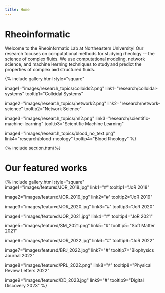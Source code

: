 ```yaml
---
title: Home
---
```


# Rheoinformatic


Welcome to the Rheoinformatic Lab at Northeastern University! Our research focuses on computational methods for studying rheology -- the science of complex fluids. We use computational modeling, network science, and machine learning techniques to study and predict the properties of complex and structured fluids.

{%
  include gallery.html
  style="square"

  image1="images/research_topics/colloids2.png"
  link1="research/colloidal-systems"
  tooltip1="Colloidal Systems"

  image2="images/research_topics/network2.png"
  link2="research/network-science"
  tooltip2="Network Science"

  image3="images/research_topics/ml2.png"
  link3="research/scientific-machine-learning"
  tooltip3="Scientific Machine Learning"

  image4="images/research_topics/blood_no_text.png"
  link4="research/blood-rheology"
  tooltip4="Blood Rheology"
%}

{% include section.html %}
# Our featured works

<!-- section break -->


{% include gallery.html style="square"
  image1="images/featured/JOR_2018.jpg"
  link1="#"
  tooltip1="JoR 2018"
  
  image2="images/featured/JOR_2019.jpg"
  link2="#"
  tooltip2="JoR 2019"
  
  image3="images/featured/JOR_2020.jpg"
  link3="#"
  tooltip3="JoR 2020"
  
  image4="images/featured/JOR_2021.jpg"
  link4="#"
  tooltip4="JoR 2021"
  
  image5="images/featured/SM_2021.png"
  link5="#"
  tooltip5="Soft Matter 2021"
  
  image6="images/featured/JOR_2022.jpg"
  link6="#"
  tooltip6="JoR 2022"
  
  image7="images/featured/BPJ_2022.jpg"
  link7="#"
  tooltip7="Biophysics Journal 2022"
  
  image8="images/featured/PRL_2022.png"
  link8="#"
  tooltip8="Physical Review Letters 2022"
  
  image9="images/featured/DD_2023.jpg"
  link9="#"
  tooltip9="Digital Discovery 2023"
%}